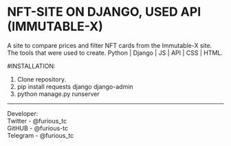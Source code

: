 # NFT-SITE ON DJANGO, USED API  (IMMUTABLE-X)

A site to compare prices and filter NFT cards from the Immutable-X site. The tools that were used to create. Python | Django | JS | API | CSS | HTML.

#INSTALLATION:
1) Clone repository.
2) pip install requests django django-admin
3) python manage.py runserver


------------------------------------------------
Developer:\
Twitter - @furious_tc\
GitHUB - @furious-tc\
Telegram - @furious_tc
